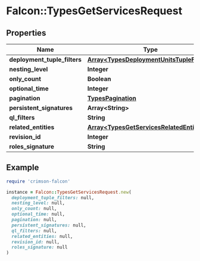 # Falcon::TypesGetServicesRequest

## Properties

| Name | Type | Description | Notes |
| ---- | ---- | ----------- | ----- |
| **deployment_tuple_filters** | [**Array&lt;TypesDeploymentUnitsTupleFilters&gt;**](TypesDeploymentUnitsTupleFilters.md) |  | [optional] |
| **nesting_level** | **Integer** |  | [optional] |
| **only_count** | **Boolean** |  | [optional] |
| **optional_time** | **Integer** |  | [optional] |
| **pagination** | [**TypesPagination**](TypesPagination.md) |  | [optional] |
| **persistent_signatures** | **Array&lt;String&gt;** |  | [optional] |
| **ql_filters** | **String** |  | [optional] |
| **related_entities** | [**Array&lt;TypesGetServicesRelatedEntity&gt;**](TypesGetServicesRelatedEntity.md) |  | [optional] |
| **revision_id** | **Integer** |  | [optional] |
| **roles_signature** | **String** |  | [optional] |

## Example

```ruby
require 'crimson-falcon'

instance = Falcon::TypesGetServicesRequest.new(
  deployment_tuple_filters: null,
  nesting_level: null,
  only_count: null,
  optional_time: null,
  pagination: null,
  persistent_signatures: null,
  ql_filters: null,
  related_entities: null,
  revision_id: null,
  roles_signature: null
)
```

